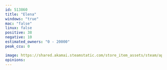 ```yaml
---
id: 513860
title: "Elena"
windows: "true"
mac: "false"
linux: false
positive: 38
negative: 10
estimated_owners: "0 - 20000"
peak_ccu: 0

image: https://shared.akamai.steamstatic.com/store_item_assets/steam/apps/513860/header.jpg?t=1575452158
opinions:
---
```

